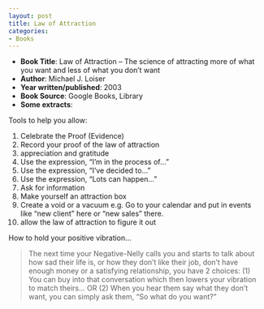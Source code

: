 ```yaml
---
layout: post
title: Law of Attraction
categories:
- Books
---
```



- **Book Title**: Law of Attraction – The science of attracting more of what you want and less of what you don’t want
- **Author**: Michael J. Loiser
- **Year written/published**: 2003
- **Book Source**: Google Books, Library
- **Some extracts**:

Tools to help you allow:

1. Celebrate the Proof (Evidence)
2. Record your proof of the law of attraction
3. appreciation and gratitude
4. Use the expression, “I’m in the process of…”
5. Use the expression, “I’ve decided to…”
6. Use the expression, “Lots can happen…”
7. Ask for information
8. Make yourself an attraction box
9. Create a void or a vacuum e.g. Go to your calendar and put in events like “new client” here or “new sales” there.
10. allow the law of attraction to figure it out

How to hold your positive vibration…

> The next time your Negative-Nelly calls you and starts to talk about how sad their life is, or how they don’t like their job, don’t have enough money or a satisfying relationship, you have 2 choices: (1) You can buy into that conversation which then lowers your vibration to match theirs… OR (2) When you hear them say what they don’t want, you can simply ask them, “So what do you want?”
